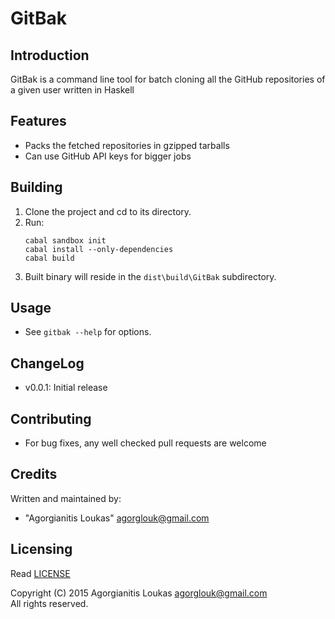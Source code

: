 GitBak
======

Introduction
------------
GitBak is a command line tool for batch cloning all the GitHub repositories of a given user written in Haskell

Features
--------
 * Packs the fetched repositories in gzipped tarballs
 * Can use GitHub API keys for bigger jobs

Building
--------
 1. Clone the project and cd to its directory.
 2. Run:  
    ```
    cabal sandbox init
    cabal install --only-dependencies
    cabal build
    ```
 3. Built binary will reside in the `dist\build\GitBak` subdirectory.

Usage
-----
 * See `gitbak --help` for options.

ChangeLog
---------
 * v0.0.1: Initial release

Contributing
------------
 * For bug fixes, any well checked pull requests are welcome

Credits
-------
Written and maintained by: 
* "Agorgianitis Loukas" <agorglouk@gmail.com>

Licensing
---------
Read [LICENSE](LICENSE.md)  

Copyright (C) 2015 Agorgianitis Loukas <agorglouk@gmail.com>  
All rights reserved.
